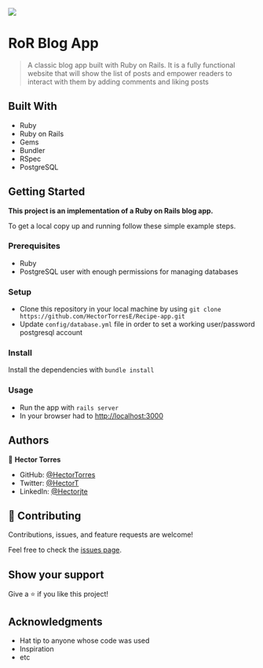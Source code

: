 ![](https://img.shields.io/badge/Microverse-blueviolet)

# RoR Blog App

> A classic blog app built with Ruby on Rails. It is a fully functional website that will show the list of posts and empower readers to interact with them by adding comments and liking posts

## Built With

- Ruby
- Ruby on Rails
- Gems
- Bundler
- RSpec
- PostgreSQL

## Getting Started

**This project is an implementation of a Ruby on Rails blog app.**


To get a local copy up and running follow these simple example steps.

### Prerequisites
- Ruby
- PostgreSQL user with enough permissions for managing databases

### Setup
- Clone this repository in your local machine by using `git clone https://github.com/HectorTorresE/Recipe-app.git`
- Update `config/database.yml` file in order to set a working user/password postgresql account
### Install
Install the dependencies with `bundle install`
### Usage
- Run the app with `rails server`
- In your browser had to [http://localhost:3000](http://localhost:3000)

## Authors

👤 **Hector Torres**

- GitHub: [@HectorTorres](https://github.com/HectorTorresE)
- Twitter: [@HectorT](https://twitter.com/HectorT00406915)
- LinkedIn: [@Hectorjte](https://www.linkedin.com/in/hectorjte/)


## 🤝 Contributing

Contributions, issues, and feature requests are welcome!

Feel free to check the [issues page](../../issues/).

## Show your support

Give a ⭐️ if you like this project!

## Acknowledgments

- Hat tip to anyone whose code was used
- Inspiration
- etc
